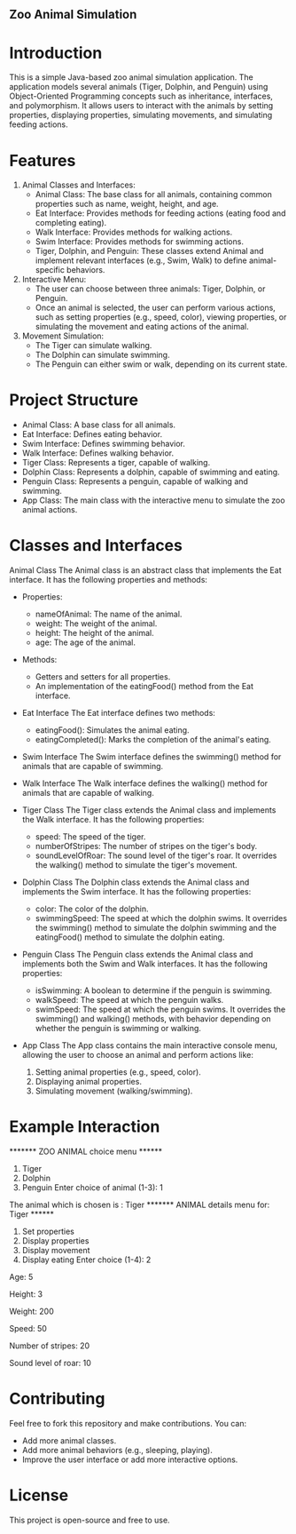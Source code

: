 ## Zoo Animal Simulation



# Introduction

This is a simple Java-based zoo animal simulation application. The application models several animals (Tiger, Dolphin, and Penguin) using Object-Oriented Programming concepts such as inheritance, interfaces, and polymorphism. It allows users to interact with the animals by setting properties, displaying properties, simulating movements, and simulating feeding actions.

# Features
1. Animal Classes and Interfaces:
   - Animal Class: The base class for all animals, containing common properties such as name, weight, height, and age.
   - Eat Interface: Provides methods for feeding actions (eating food and completing eating).
   - Walk Interface: Provides methods for walking actions.
   - Swim Interface: Provides methods for swimming actions.
   - Tiger, Dolphin, and Penguin: These classes extend Animal and implement relevant interfaces (e.g., Swim, Walk) to define animal-specific behaviors.
2. Interactive Menu:
   - The user can choose between three animals: Tiger, Dolphin, or Penguin.
   - Once an animal is selected, the user can perform various actions, such as setting properties (e.g., speed, color), viewing properties, or simulating the movement and eating actions of the animal.
3. Movement Simulation:
   - The Tiger can simulate walking.
   - The Dolphin can simulate swimming.
   - The Penguin can either swim or walk, depending on its current state.

# Project Structure
  - Animal Class: A base class for all animals.
  - Eat Interface: Defines eating behavior.
  - Swim Interface: Defines swimming behavior.
  - Walk Interface: Defines walking behavior.
  - Tiger Class: Represents a tiger, capable of walking.
  - Dolphin Class: Represents a dolphin, capable of swimming and eating.
  - Penguin Class: Represents a penguin, capable of walking and swimming.
  - App Class: The main class with the interactive menu to simulate the zoo animal actions.

# Classes and Interfaces
  Animal Class
The Animal class is an abstract class that implements the Eat interface. It has the following properties and methods:
  - Properties:
      - nameOfAnimal: The name of the animal.
      - weight: The weight of the animal.
      - height: The height of the animal.
      - age: The age of the animal.
  - Methods:
      - Getters and setters for all properties.
      - An implementation of the eatingFood() method from the Eat interface.
  - Eat Interface
    The Eat interface defines two methods:
      - eatingFood(): Simulates the animal eating.
      - eatingCompleted(): Marks the completion of the animal's eating.
  - Swim Interface
    The Swim interface defines the swimming() method for animals that are capable of swimming.
  - Walk Interface
    The Walk interface defines the walking() method for animals that are capable of walking.
  - Tiger Class
    The Tiger class extends the Animal class and implements the Walk interface. It has the following properties:
      - speed: The speed of the tiger.
      - numberOfStripes: The number of stripes on the tiger's body.
      - soundLevelOfRoar: The sound level of the tiger's roar.
    It overrides the walking() method to simulate the tiger's movement.

  - Dolphin Class
    The Dolphin class extends the Animal class and implements the Swim interface. It has the following properties:
      - color: The color of the dolphin.
      - swimmingSpeed: The speed at which the dolphin swims.
    It overrides the swimming() method to simulate the dolphin swimming and the eatingFood() method to simulate the dolphin eating.
  - Penguin Class
    The Penguin class extends the Animal class and implements both the Swim and Walk interfaces. It has the following properties:
      - isSwimming: A boolean to determine if the penguin is swimming.
      - walkSpeed: The speed at which the penguin walks.
      - swimSpeed: The speed at which the penguin swims.
    It overrides the swimming() and walking() methods, with behavior depending on whether the penguin is swimming or walking.
  - App Class
    The App class contains the main interactive console menu, allowing the user to choose an animal and perform actions like:
      1. Setting animal properties (e.g., speed, color).
      2. Displaying animal properties.
      3. Simulating movement (walking/swimming).

  # Example Interaction

  ******* ZOO ANIMAL choice menu ******
1. Tiger
2. Dolphin
3. Penguin
Enter choice of animal (1-3): 1

The animal which is chosen is : Tiger
******* ANIMAL details menu for: Tiger ******
1. Set properties
2. Display properties
3. Display movement
4. Display eating
Enter choice (1-4): 2

Age: 5

Height: 3

Weight: 200

Speed: 50

Number of stripes: 20

Sound level of roar: 10


# Contributing
Feel free to fork this repository and make contributions. You can:
  - Add more animal classes.
  - Add more animal behaviors (e.g., sleeping, playing).
  - Improve the user interface or add more interactive options.

# License
This project is open-source and free to use.
  
